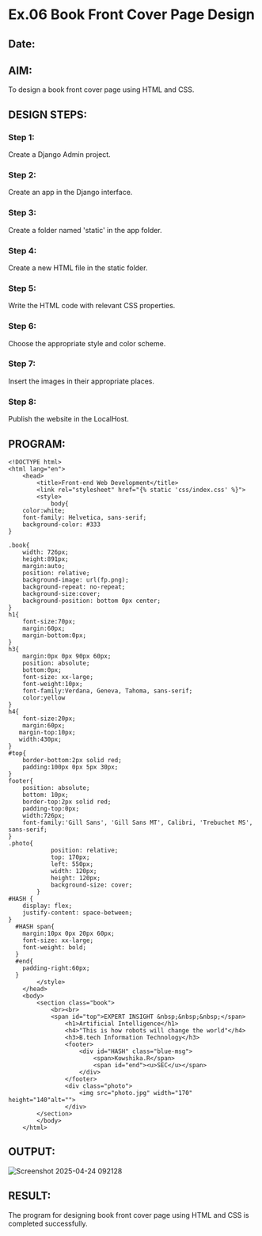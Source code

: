 # Ex.06 Book Front Cover Page Design
## Date:

## AIM:
To design a book front cover page using HTML and CSS.

## DESIGN STEPS:

### Step 1:
Create a Django Admin project.

### Step 2:
Create an app in the Django interface.

### Step 3:
Create a folder named 'static' in the app folder.

### Step 4:
Create a new HTML file in the static folder.

### Step 5:
Write the HTML code with relevant CSS properties.

### Step 6:
Choose the appropriate style and color scheme.

### Step 7:
Insert the images in their appropriate places.

### Step 8:
Publish the website in the LocalHost.

## PROGRAM:
```
<!DOCTYPE html>
<html lang="en">
    <head>
        <title>Front-end Web Development</title>
        <link rel="stylesheet" href="{% static 'css/index.css' %}">
        <style>
            body{
    color:white;
    font-family: Helvetica, sans-serif;
    background-color: #333
}

.book{
    width: 726px;
    height:891px;
    margin:auto;
    position: relative;
    background-image: url(fp.png);
    background-repeat: no-repeat;
    background-size:cover;
    background-position: bottom 0px center;
}
h1{
    font-size:70px;
    margin:60px;
    margin-bottom:0px;
}
h3{
    margin:0px 0px 90px 60px;
    position: absolute;
    bottom:0px;
    font-size: xx-large;
    font-weight:10px;
    font-family:Verdana, Geneva, Tahoma, sans-serif;
    color:yellow
}
h4{
    font-size:20px;
    margin:60px;
   margin-top:10px;
   width:430px;
}
#top{
    border-bottom:2px solid red;
    padding:100px 0px 5px 30px;
}
footer{
    position: absolute;
    bottom: 10px;
    border-top:2px solid red;
    padding-top:0px;
    width:726px;
    font-family:'Gill Sans', 'Gill Sans MT', Calibri, 'Trebuchet MS', sans-serif;
}
.photo{
            position: relative;
            top: 170px;
            left: 550px;
            width: 120px;
            height: 120px;
            background-size: cover;
        }
#HASH {
    display: flex;
    justify-content: space-between;
}
  #HASH span{
    margin:10px 0px 20px 60px;
    font-size: xx-large;
    font-weight: bold;
  }
  #end{
    padding-right:60px;
  }
        </style>
    </head>
    <body>
        <section class="book">
            <br><br>
            <span id="top">EXPERT INSIGHT &nbsp;&nbsp;&nbsp;</span>
                <h1>Artificial Intelligence</h1>
                <h4>"This is how robots will change the world"</h4>
                <h3>B.tech Information Technology</h3>  
                <footer>
                    <div id="HASH" class="blue-msg">
                        <span>Kowshika.R</span>
                        <span id="end"><u>SEC</u></span>
                    </div>
                </footer>
                <div class="photo">
                    <img src="photo.jpg" width="170" height="140"alt="">
                </div>  
        </section>
        </body>
    </html>
```

## OUTPUT:
![Screenshot 2025-04-24 092128](https://github.com/user-attachments/assets/c83b03c3-7476-48a1-b54f-8c2aef238b7d)


## RESULT:
The program for designing book front cover page using HTML and CSS is completed successfully.
